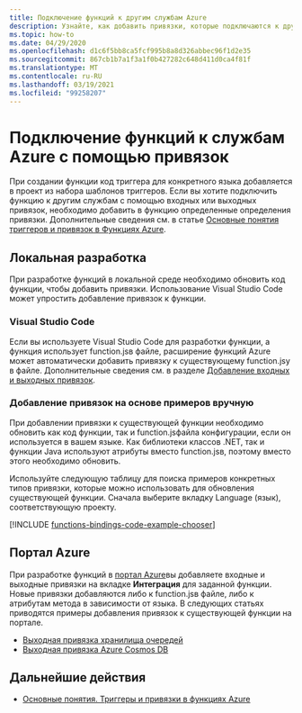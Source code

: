 ```yaml
---
title: Подключение функций к другим службам Azure
description: Узнайте, как добавить привязки, которые подключаются к другим службам Azure, к существующей функции в проекте функций Azure.
ms.topic: how-to
ms.date: 04/29/2020
ms.openlocfilehash: d1c6f5bb8ca5fcf995b8a8d326abbec96f1d2e35
ms.sourcegitcommit: 867cb1b7a1f3a1f0b427282c648d411d0ca4f81f
ms.translationtype: MT
ms.contentlocale: ru-RU
ms.lasthandoff: 03/19/2021
ms.locfileid: "99258207"
---
```

# <a name="connect-functions-to-azure-services-using-bindings"></a>Подключение функций к службам Azure с помощью привязок

При создании функции код триггера для конкретного языка добавляется в проект из набора шаблонов триггеров. Если вы хотите подключить функцию к другим службам с помощью входных или выходных привязок, необходимо добавить в функцию определенные определения привязки. Дополнительные сведения см. в статье [Основные понятия триггеров и привязок в Функциях Azure](functions-triggers-bindings.md).

## <a name="local-development"></a>Локальная разработка       

При разработке функций в локальной среде необходимо обновить код функции, чтобы добавить привязки. Использование Visual Studio Code может упростить добавление привязок к функции.  

### <a name="visual-studio-code"></a>Visual Studio Code

Если вы используете Visual Studio Code для разработки функции, а функция использует function.jsв файле, расширение функций Azure может автоматически добавить привязку к существующему function.jsу в файле. Дополнительные сведения см. в разделе [Добавление входных и выходных привязок](functions-develop-vs-code.md#add-input-and-output-bindings).   

### <a name="manually-add-bindings-based-on-examples"></a>Добавление привязок на основе примеров вручную

При добавлении привязки к существующей функции необходимо обновить как код функции, так и function.jsфайла конфигурации, если он используется в вашем языке. Как библиотеки классов .NET, так и функции Java используют атрибуты вместо function.jsв, поэтому вместо этого необходимо обновить.

Используйте следующую таблицу для поиска примеров конкретных типов привязки, которые можно использовать для обновления существующей функции. Сначала выберите вкладку Language (язык), соответствующую проекту. 

[!INCLUDE [functions-bindings-code-example-chooser](../../includes/functions-bindings-code-example-chooser.md)]

## <a name="azure-portal"></a>Портал Azure

При разработке функций в [портал Azure](https://portal.azure.com)вы добавляете входные и выходные привязки на вкладке **Интеграция** для заданной функции. Новые привязки добавляются либо к function.jsв файле, либо к атрибутам метода в зависимости от языка. В следующих статьях приводятся примеры добавления привязок к существующей функции на портале.

+ [Выходная привязка хранилища очередей](functions-integrate-storage-queue-output-binding.md)
+ [Выходная привязка Azure Cosmos DB](functions-integrate-store-unstructured-data-cosmosdb.md)

## <a name="next-steps"></a>Дальнейшие действия

+ [Основные понятия. Триггеры и привязки в функциях Azure](functions-triggers-bindings.md)
